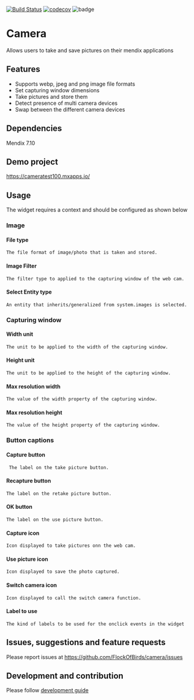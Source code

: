 [![Build Status](https://travis-ci.org/FlockOfBirds/camera.svg?branch=feature%2Finitial)](https://travis-ci.org/FlockOfBirds/camera)
[![codecov](https://codecov.io/gh/flockofbirds/camera/graph/badge.svg?/branch=feature%2Finitial)](https://codecov.io/gh/flockofbirds/camera)
![badge](https://img.shields.io/badge/mendix-7.10.0-green.svg)

# Camera
Allows users to take and save pictures on their mendix applications

## Features
* Supports webp, jpeg and png image file formats
* Set capturing window dimensions
* Take pictures and store them
* Detect presence of multi camera devices
* Swap between the different camera devices

## Dependencies
Mendix 7.10

## Demo project
https://cameratest100.mxapps.io/

## Usage
The widget requires a context and should be configured as shown below
 ### Image
 #### File type
    The file format of image/photo that is taken and stored.
 #### Image Filter
    The filter type to applied to the capturing window of the web cam.
 #### Select Entity type
    An entity that inherits/generalized from system.images is selected.
### Capturing window
 #### Width unit
    The unit to be applied to the width of the capturing window.
 #### Height unit
    The unit to be applied to the height of the capturing window.
 #### Max resolution width
    The value of the width property of the capturing window.
 #### Max resolution height
    The value of the height property of the capturing window.
### Button captions
 #### Capture button
     The label on the take picture button.
 #### Recapture button
    The label on the retake picture button.
 #### OK button
    The label on the use picture button.
 #### Capture icon
    Icon displayed to take pictures onn the web cam.
 #### Use picture icon
    Icon displayed to save the photo captured.
 #### Switch camera icon
    Icon displayed to call the switch camera function.
 #### Label to use
    The kind of labels to be used for the onclick events in the widget

## Issues, suggestions and feature requests
Please report issues at https://github.com/FlockOfBirds/camera/issues

## Development and contribution
Please follow [development guide](/development.md)
